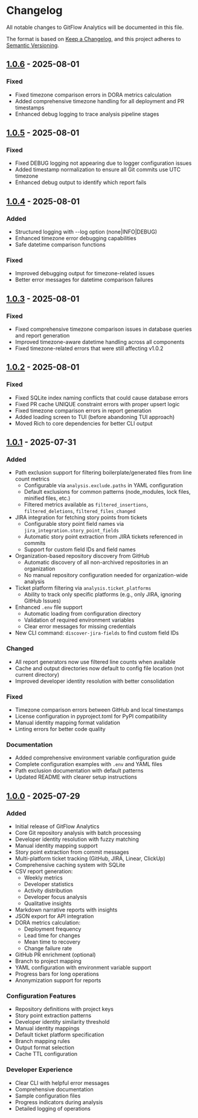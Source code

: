 # Changelog

All notable changes to GitFlow Analytics will be documented in this file.

The format is based on [Keep a Changelog](https://keepachangelog.com/en/1.0.0/),
and this project adheres to [Semantic Versioning](https://semver.org/spec/v2.0.0.html).

## [1.0.6] - 2025-08-01

### Fixed
- Fixed timezone comparison errors in DORA metrics calculation
- Added comprehensive timezone handling for all deployment and PR timestamps
- Enhanced debug logging to trace analysis pipeline stages

## [1.0.5] - 2025-08-01

### Fixed
- Fixed DEBUG logging not appearing due to logger configuration issues
- Added timestamp normalization to ensure all Git commits use UTC timezone
- Enhanced debug output to identify which report fails

## [1.0.4] - 2025-08-01

### Added
- Structured logging with --log option (none|INFO|DEBUG)
- Enhanced timezone error debugging capabilities
- Safe datetime comparison functions

### Fixed
- Improved debugging output for timezone-related issues
- Better error messages for datetime comparison failures

## [1.0.3] - 2025-08-01

### Fixed
- Fixed comprehensive timezone comparison issues in database queries and report generation
- Improved timezone-aware datetime handling across all components
- Fixed timezone-related errors that were still affecting v1.0.2

## [1.0.2] - 2025-08-01

### Fixed
- Fixed SQLite index naming conflicts that could cause database errors
- Fixed PR cache UNIQUE constraint errors with proper upsert logic
- Fixed timezone comparison errors in report generation
- Added loading screen to TUI (before abandoning TUI approach)
- Moved Rich to core dependencies for better CLI output

## [1.0.1] - 2025-07-31

### Added
- Path exclusion support for filtering boilerplate/generated files from line count metrics
  - Configurable via `analysis.exclude.paths` in YAML configuration
  - Default exclusions for common patterns (node_modules, lock files, minified files, etc.)
  - Filtered metrics available as `filtered_insertions`, `filtered_deletions`, `filtered_files_changed`
- JIRA integration for fetching story points from tickets
  - Configurable story point field names via `jira_integration.story_point_fields`
  - Automatic story point extraction from JIRA tickets referenced in commits
  - Support for custom field IDs and field names
- Organization-based repository discovery from GitHub
  - Automatic discovery of all non-archived repositories in an organization
  - No manual repository configuration needed for organization-wide analysis
- Ticket platform filtering via `analysis.ticket_platforms`
  - Ability to track only specific platforms (e.g., only JIRA, ignoring GitHub Issues)
- Enhanced `.env` file support
  - Automatic loading from configuration directory
  - Validation of required environment variables
  - Clear error messages for missing credentials
- New CLI command: `discover-jira-fields` to find custom field IDs

### Changed
- All report generators now use filtered line counts when available
- Cache and output directories now default to config file location (not current directory)
- Improved developer identity resolution with better consolidation

### Fixed
- Timezone comparison errors between GitHub and local timestamps
- License configuration in pyproject.toml for PyPI compatibility
- Manual identity mapping format validation
- Linting errors for better code quality

### Documentation
- Added comprehensive environment variable configuration guide
- Complete configuration examples with `.env` and YAML files
- Path exclusion documentation with default patterns
- Updated README with clearer setup instructions

## [1.0.0] - 2025-07-29

### Added
- Initial release of GitFlow Analytics
- Core Git repository analysis with batch processing
- Developer identity resolution with fuzzy matching
- Manual identity mapping support
- Story point extraction from commit messages
- Multi-platform ticket tracking (GitHub, JIRA, Linear, ClickUp)
- Comprehensive caching system with SQLite
- CSV report generation:
  - Weekly metrics
  - Developer statistics
  - Activity distribution
  - Developer focus analysis
  - Qualitative insights
- Markdown narrative reports with insights
- JSON export for API integration
- DORA metrics calculation:
  - Deployment frequency
  - Lead time for changes
  - Mean time to recovery
  - Change failure rate
- GitHub PR enrichment (optional)
- Branch to project mapping
- YAML configuration with environment variable support
- Progress bars for long operations
- Anonymization support for reports

### Configuration Features
- Repository definitions with project keys
- Story point extraction patterns
- Developer identity similarity threshold
- Manual identity mappings
- Default ticket platform specification
- Branch mapping rules
- Output format selection
- Cache TTL configuration

### Developer Experience
- Clear CLI with helpful error messages
- Comprehensive documentation
- Sample configuration files
- Progress indicators during analysis
- Detailed logging of operations

[1.0.6]: https://github.com/bobmatnyc/gitflow-analytics/releases/tag/v1.0.6
[1.0.5]: https://github.com/bobmatnyc/gitflow-analytics/releases/tag/v1.0.5
[1.0.4]: https://github.com/bobmatnyc/gitflow-analytics/releases/tag/v1.0.4
[1.0.3]: https://github.com/bobmatnyc/gitflow-analytics/releases/tag/v1.0.3
[1.0.2]: https://github.com/bobmatnyc/gitflow-analytics/releases/tag/v1.0.2
[1.0.1]: https://github.com/bobmatnyc/gitflow-analytics/releases/tag/v1.0.1
[1.0.0]: https://github.com/bobmatnyc/gitflow-analytics/releases/tag/v1.0.0